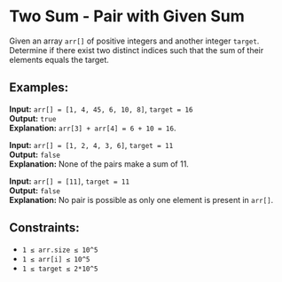 # Two Sum - Pair with Given Sum

Given an array `arr[]` of positive integers and another integer `target`. Determine if there exist two distinct indices such that the sum of their elements equals the target.

## Examples:

**Input:** `arr[] = [1, 4, 45, 6, 10, 8]`, `target = 16`  
**Output:** `true`  
**Explanation:** `arr[3] + arr[4] = 6 + 10 = 16`.

**Input:** `arr[] = [1, 2, 4, 3, 6]`, `target = 11`  
**Output:** `false`  
**Explanation:** None of the pairs make a sum of 11.

**Input:** `arr[] = [11]`, `target = 11`  
**Output:** `false`  
**Explanation:** No pair is possible as only one element is present in `arr[]`.

## Constraints:
- `1 ≤ arr.size ≤ 10^5`
- `1 ≤ arr[i] ≤ 10^5`
- `1 ≤ target ≤ 2*10^5`